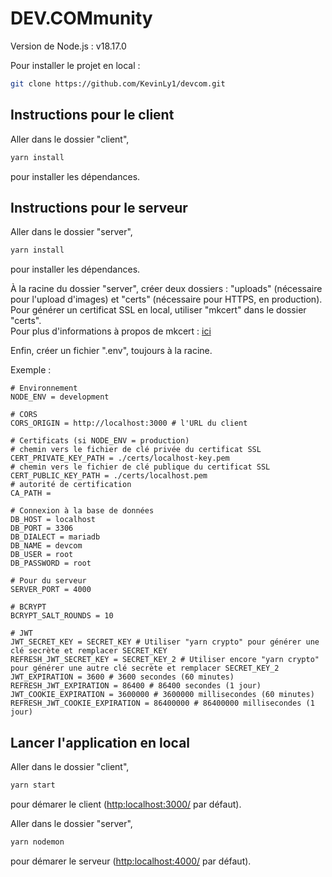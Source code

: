 # DEV.COMmunity

Version de Node.js : v18.17.0

Pour installer le projet en local :

```sh
git clone https://github.com/KevinLy1/devcom.git
```

## Instructions pour le client

Aller dans le dossier "client",

```sh
yarn install
```

pour installer les dépendances.

## Instructions pour le serveur

Aller dans le dossier "server",

```sh
yarn install
```

pour installer les dépendances.

À la racine du dossier "server", créer deux dossiers : "uploads" (nécessaire pour l'upload d'images) et "certs" (nécessaire pour HTTPS, en production).
Pour générer un certificat SSL en local, utiliser "mkcert" dans le dossier "certs". \
Pour plus d'informations à propos de mkcert : [ici](https://github.com/FiloSottile/mkcert)

Enfin, créer un fichier ".env", toujours à la racine.

Exemple :
```shell
# Environnement
NODE_ENV = development

# CORS
CORS_ORIGIN = http://localhost:3000 # l'URL du client

# Certificats (si NODE_ENV = production)
# chemin vers le fichier de clé privée du certificat SSL
CERT_PRIVATE_KEY_PATH = ./certs/localhost-key.pem
# chemin vers le fichier de clé publique du certificat SSL
CERT_PUBLIC_KEY_PATH = ./certs/localhost.pem
# autorité de certification
CA_PATH = 

# Connexion à la base de données
DB_HOST = localhost
DB_PORT = 3306
DB_DIALECT = mariadb
DB_NAME = devcom
DB_USER = root
DB_PASSWORD = root

# Pour du serveur
SERVER_PORT = 4000

# BCRYPT
BCRYPT_SALT_ROUNDS = 10

# JWT
JWT_SECRET_KEY = SECRET_KEY # Utiliser "yarn crypto" pour générer une clé secrète et remplacer SECRET_KEY
REFRESH_JWT_SECRET_KEY = SECRET_KEY_2 # Utiliser encore "yarn crypto" pour générer une autre clé secrète et remplacer SECRET_KEY_2
JWT_EXPIRATION = 3600 # 3600 secondes (60 minutes)
REFRESH_JWT_EXPIRATION = 86400 # 86400 secondes (1 jour)
JWT_COOKIE_EXPIRATION = 3600000 # 3600000 millisecondes (60 minutes)
REFRESH_JWT_COOKIE_EXPIRATION = 86400000 # 86400000 millisecondes (1 jour)
```

## Lancer l'application en local

Aller dans le dossier "client",

```sh
yarn start
```

pour démarer le client ([http:localhost:3000/](http:localhost:3000/) par défaut).

Aller dans le dossier "server",

```sh
yarn nodemon
```

pour démarer le serveur ([http:localhost:4000/](http:localhost:3000/) par défaut).